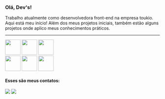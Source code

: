 <h3>Olá, Dev's!</h3>

<p>Trabalho atualmente como desenvolvedora front-end na empresa toukio. Aqui está meu início! Além dos meus projetos iniciais, também estão alguns projetos onde aplico meus conhecimentos práticos.</p>
<hr/>
<div display=flex>
<img height=50px width=50px src="https://cdn.jsdelivr.net/gh/devicons/devicon/icons/react/react-original.svg" />
<img height=50px width=50px src="https://cdn.jsdelivr.net/gh/devicons/devicon/icons/javascript/javascript-original.svg" />
<img height=50px width=50px src="https://cdn.jsdelivr.net/gh/devicons/devicon/icons/typescript/typescript-original.svg" />
</div>   
<div display=flex>
<img height=50px width=50px src="https://cdn.jsdelivr.net/gh/devicons/devicon/icons/html5/html5-original.svg" />   
<img height=50px width=50px src="https://cdn.jsdelivr.net/gh/devicons/devicon/icons/css3/css3-original.svg" />       
<img height=50px width=50px src="https://cdn.jsdelivr.net/gh/devicons/devicon/icons/sass/sass-original.svg" />
           
 
</div> 
<h4>Esses são meus contatos: </h4>
<div>
<a href="https://www.linkedin.com/in/evilyn-araujo-profiledev" target="_blank"><img src="https://img.shields.io/badge/-LinkedIn-%230077B5?style=for-the-badge&logo=linkedin&logoColor=white" target="_blank"></a>   
  <a href = "https://evilyndeveloper@gmail.com"><img src="https://img.shields.io/badge/Gmail-D14836?style=for-the-badge&logo=gmail&logoColor=white" target="_blank"></a>
</div>
